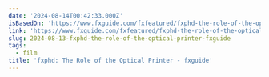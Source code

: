 ```yaml
---
date: '2024-08-14T00:42:33.000Z'
isBasedOn: 'https://www.fxguide.com/fxfeatured/fxphd-the-role-of-the-optical-printer/'
link: 'https://www.fxguide.com/fxfeatured/fxphd-the-role-of-the-optical-printer/'
slug: 2024-08-13-fxphd-the-role-of-the-optical-printer-fxguide
tags:
  - film
title: 'fxphd: The Role of the Optical Printer - fxguide'
---
```

 
